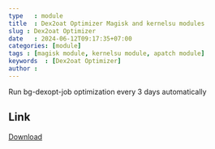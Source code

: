 ```yaml
---
type   : module
title  : Dex2oat Optimizer Magisk and kernelsu modules
slug : Dex2oat Optimizer
date   : 2024-06-12T09:17:35+07:00
categories: [module]
tags : [magisk module, kernelsu module, apatch module]
keywords  : [Dex2oat Optimizer]
author : 
---
```


Run bg-dexopt-job optimization every 3 days automatically

## Link
[Download](https://t.me/wahyu6070files/609)


